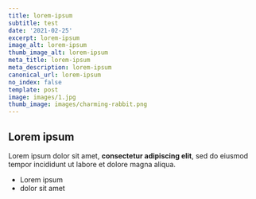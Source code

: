 ```yaml
---
title: lorem-ipsum
subtitle: test
date: '2021-02-25'
excerpt: lorem-ipsum
image_alt: lorem-ipsum
thumb_image_alt: lorem-ipsum
meta_title: lorem-ipsum
meta_description: lorem-ipsum
canonical_url: lorem-ipsum
no_index: false
template: post
image: images/1.jpg
thumb_image: images/charming-rabbit.png
---
```

## Lorem ipsum

Lorem ipsum dolor sit amet, **consectetur adipiscing elit**, sed do eiusmod tempor incididunt ut labore et dolore magna aliqua.

- Lorem ipsum
- dolor sit amet